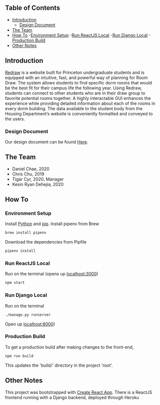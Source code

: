 ## Table of Contents
- [Introduction](#introduction)
  - [Design Document](#design-document)
- [The Team](#the-team)
- [How To](#how-to)
  -[Environment Setup](#environment-setup)
  -[Run ReactJS Local](#run-reactjs-local)
  -[Run Django Local](#run-django-local)
  -[Production Build](#production-build)
- [Other Notes](#other-notes)

## Introduction
[Redraw](https://predraw.herokuapp.com) is a website built for Princeton undergraduate students and is equipped with an intuitive, fast, and powerful way of planning for Room Draw. The system allows students to find specific dorm rooms that would be the best fit for their campus life the following year. Using Redraw, students can connect to other students who are in their draw group to favorite potential rooms together.
A highly interactable GUI enhances the experience while providing detailed information about each of the rooms in every dorm building. The data available to the student body from the Housing Department’s website is conveniently formatted and conveyed to the users.

### Design Document
Our design document can be found [Here](https://tigerredraw.azurewebsites.net/).

## The Team
- Daniel Chae, 2020
- Chris Chu, 2019
- Tigar Cyr, 2020, Manager
- Kesin Ryan Dehejia, 2020

## How To
### Environment Setup
Install [Python](https://www.python.org/downloads/) and [pip](https://pip.pypa.io/en/stable/). Install pipenv from Brew
```sh
brew install pipenv
```
Download the dependencies from Pipfile
```sh
pipenv install
```

### Run ReactJS Local
Run on the terminal (opens up [localhost:3000](http://localhost:3000/))
```sh
npm start
```

### Run Django Local
Run on the terminal
```sh
./manage.py runserver
```
Open up [localhost:8000](http://localhost:8000/))

### Production Build
To get a production build after making changes to the front-end,
```sh
npm run build
```
This updates the 'build/' directory in the project 'root'.

## Other Notes
This project was bootstrapped with [Create React App](https://github.com/facebookincubator/create-react-app). There is a ReactJS frontend running with a Django backend, deployed through Heroku